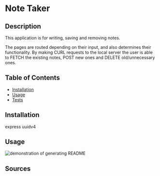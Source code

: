# Note Taker

## Description

This application is for writing, saving and removing notes. 

The pages are routed depending on their input, and also determines their functionality. By making CURL requests to the local server the user is able to FETCH the existing notes, POST new ones and DELETE old/unnecessary ones.

## Table of Contents
- [Installation](#installation)  
- [Usage](#usage)  
- [Tests](#tests)   

## Installation
express 
uuidv4

## Usage

![demonstration of generating README](./assets/images/demo-video.gif)

## Sources